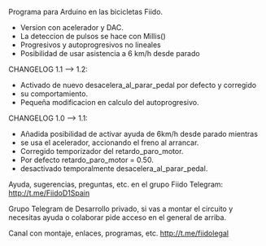 Programa para Arduino en las bicicletas Fiido.

- Version con acelerador y DAC.
- La deteccion de pulsos se hace con Millis()
- Progresivos y autoprogresivos no lineales
- Posibilidad de usar asistencia a 6 km/h desde parado

CHANGELOG 1.1 --> 1.2: 
 * Activado de nuevo desacelera_al_parar_pedal por defecto y corregido
 * su comportamiento.
 * Pequeña modificacion en calculo del autoprogresivo.

CHANGELOG 1.0 --> 1.1: 
 * Añadida posibilidad de activar ayuda de 6km/h desde parado mientras
 * se usa el acelerador, accionando el freno al arrancar.
 * Corregido temporizador del retardo_paro_motor.
 * Por defecto retardo_paro_motor = 0.50.
 * desactivado temporalmente desacelera_al_parar_pedal.



Ayuda, sugerencias, preguntas, etc. en el grupo Fiido Telegram: http://t.me/FiidoD1Spain

Grupo Telegram de Desarrollo privado, si vas a montar el circuito y necesitas ayuda o colaborar pide acceso en el general de arriba.

Canal con montaje, enlaces, programas, etc. http://t.me/fiidolegal
